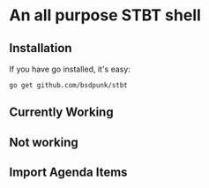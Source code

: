 # An all purpose STBT shell


## Installation

If you have go installed, it's easy:

```
go get github.com/bsdpunk/stbt
```

## Currently Working


## Not working


## Import Agenda Items

